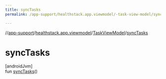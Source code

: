 ```yaml
---
title: syncTasks
permalink: /app-support/healthstack.app.viewmodel/-task-view-model/sync-tasks.html

---
```

//[app-support](../../../index.html)/[healthstack.app.viewmodel](../index.html)/[TaskViewModel](index.html)/[syncTasks](sync-tasks.html)



# syncTasks



[androidJvm]\
fun [syncTasks](sync-tasks.html)()




